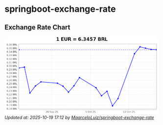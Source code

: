 # springboot-exchange-rate

<!-- EXCHANGE-RATE-START -->
## Exchange Rate Chart

![Exchange Rate Chart](charts/chart.png)*Updated at: 2025-10-19 17:12 by [MaarceloLuiz/springboot-exchange-rate](https://github.com/MaarceloLuiz/springboot-exchange-rate)*


<!-- EXCHANGE-RATE-END -->